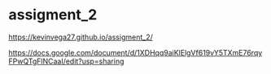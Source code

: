 # assigment_2
https://kevinvega27.github.io/assigment_2/

https://docs.google.com/document/d/1XDHqq9aiKlElgVf619vY5TXmE76rqyFPwQTgFlNCaaI/edit?usp=sharing
